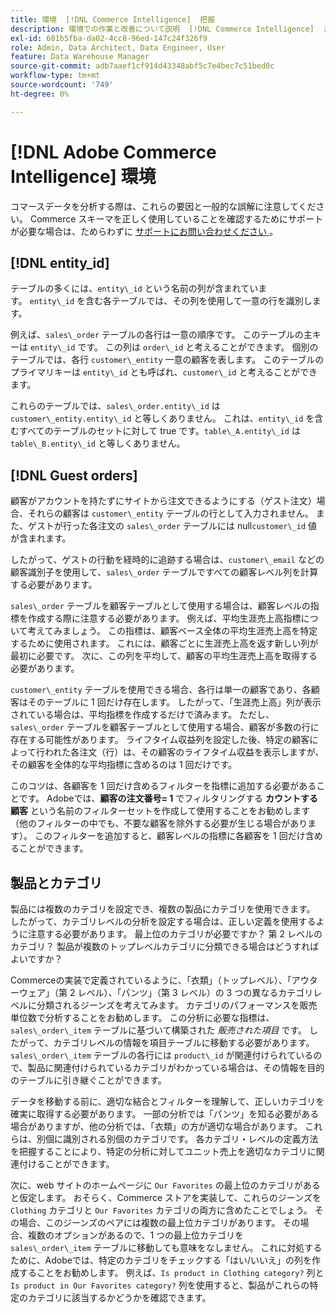 ```yaml
---
title: 環境  [!DNL Commerce Intelligence]  把握
description: 環境での作業と改善について説明  [!DNL Commerce Intelligence]  ます。
exl-id: 601b5fba-da02-4cc8-96ed-147c24f326f9
role: Admin, Data Architect, Data Engineer, User
feature: Data Warehouse Manager
source-git-commit: adb7aaef1cf914d43348abf5c7e4bec7c51bed0c
workflow-type: tm+mt
source-wordcount: '749'
ht-degree: 0%

---
```


# [!DNL Adobe Commerce Intelligence] 環境

コマースデータを分析する際は、これらの要因と一般的な誤解に注意してください。 Commerce スキーマを正しく使用していることを確認するためにサポートが必要な場合は、ためらわずに [ サポートにお問い合わせください ](https://experienceleague.adobe.com/docs/commerce-knowledge-base/kb/troubleshooting/miscellaneous/mbi-service-policies.html)。

## [!DNL entity\_id]

テーブルの多くには、`entity\_id` という名前の列が含まれています。 `entity\_id` を含む各テーブルでは、その列を使用して一意の行を識別します。

例えば、`sales\_order` テーブルの各行は一意の順序です。 このテーブルの主キーは `entity\_id` です。 この列は `order\_id` と考えることができます。 個別のテーブルでは、各行 `customer\_entity` 一意の顧客を表します。 このテーブルのプライマリキーは `entity\_id` とも呼ばれ、`customer\_id` と考えることができます。

これらのテーブルでは、`sales\_order.entity\_id` は `customer\_entity.entity\_id` と等しくありません。 これは、`entity\_id` を含むすべてのテーブルのセットに対して true です。`table\_A.entity\_id` は `table\_B.entity\_id` と等しくありません。

## [!DNL Guest orders]

顧客がアカウントを持たずにサイトから注文できるようにする（ゲスト注文）場合、それらの顧客は `customer\_entity` テーブルの行として入力されません。 また、ゲストが行った各注文の `sales\_order` テーブルには null`customer\_id` 値が含まれます。

したがって、ゲストの行動を経時的に追跡する場合は、`customer\_email` などの顧客識別子を使用して、`sales\_order` テーブルですべての顧客レベル列を計算する必要があります。

`sales\_order` テーブルを顧客テーブルとして使用する場合は、顧客レベルの指標を作成する際に注意する必要があります。 例えば、平均生涯売上高指標について考えてみましょう。 この指標は、顧客ベース全体の平均生涯売上高を特定するために使用されます。 これには、顧客ごとに生涯売上高を返す新しい列が最初に必要です。 次に、この列を平均して、顧客の平均生涯売上高を取得する必要があります。

`customer\_entity` テーブルを使用できる場合、各行は単一の顧客であり、各顧客はそのテーブルに 1 回だけ存在します。 したがって、「生涯売上高」列が表示されている場合は、平均指標を作成するだけで済みます。 ただし、`sales\_order` テーブルを顧客テーブルとして使用する場合、顧客が多数の行に存在する可能性があります。 ライフタイム収益列を設定した後、特定の顧客によって行われた各注文（行）は、その顧客のライフタイム収益を表示しますが、その顧客を全体的な平均指標に含めるのは 1 回だけです。

このコツは、各顧客を 1 回だけ含めるフィルターを指標に追加する必要があることです。 Adobeでは、**顧客の注文番号= 1** でフィルタリングする **カウントする顧客** という名前のフィルターセットを作成して使用することをお勧めします（他のフィルターの中でも、不要な顧客を除外する必要が生じる場合があります）。 このフィルターを追加すると、顧客レベルの指標に各顧客を 1 回だけ含めることができます。

## 製品とカテゴリ

製品には複数のカテゴリを設定でき、複数の製品にカテゴリを使用できます。 したがって、カテゴリレベルの分析を設定する場合は、正しい定義を使用するように注意する必要があります。 最上位のカテゴリが必要ですか？ 第 2 レベルのカテゴリ？ 製品が複数のトップレベルカテゴリに分類できる場合はどうすればよいですか？

Commerceの実装で定義されているように、「衣類」（トップレベル）、「アウターウェア」（第 2 レベル）、「パンツ」（第 3 レベル）の 3 つの異なるカテゴリレベルに分類されるジーンズを考えてみます。 カテゴリのパフォーマンスを販売単位数で分析することをお勧めします。 この分析に必要な指標は、`sales\_order\_item` テーブルに基づいて構築された _販売された項目_ です。 したがって、カテゴリレベルの情報を項目テーブルに移動する必要があります。 `sales\_order\_item` テーブルの各行には `product\_id` が関連付けられているので、製品に関連付けられているカテゴリがわかっている場合は、その情報を目的のテーブルに引き継ぐことができます。

データを移動する前に、適切な結合とフィルターを理解して、正しいカテゴリを確実に取得する必要があります。 一部の分析では「パンツ」を知る必要がある場合がありますが、他の分析では、「衣類」の方が適切な場合があります。 これらは、別個に識別される別個のカテゴリです。 各カテゴリ・レベルの定義方法を把握することにより、特定の分析に対してユニット売上を適切なカテゴリに関連付けることができます。

次に、web サイトのホームページに `Our Favorites` の最上位のカテゴリがあると仮定します。 おそらく、Commerce ストアを実装して、これらのジーンズを `Clothing` カテゴリと `Our Favorites` カテゴリの両方に含めたことでしょう。 その場合、このジーンズのペアには複数の最上位カテゴリがあります。 その場合、複数のオプションがあるので、1 つの最上位カテゴリを `sales\_order\_item` テーブルに移動しても意味をなしません。 これに対処するために、Adobeでは、特定のカテゴリをチェックする「はい/いいえ」の列を作成することをお勧めします。 例えば、`Is product in Clothing category?` 列と `Is product in Our Favorites category?` 列を使用すると、製品がこれらの特定のカテゴリに該当するかどうかを確認できます。
